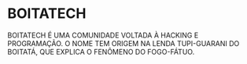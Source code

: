 # BOITATECH
BOITATECH É UMA COMUNIDADE VOLTADA À HACKING E PROGRAMAÇÃO.
O NOME TEM ORIGEM NA LENDA TUPI-GUARANI DO BOITATÁ, QUE EXPLICA O FENÔMENO DO FOGO-FÁTUO.
